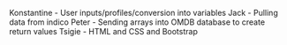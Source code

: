 Konstantine - User inputs/profiles/conversion into variables
Jack - Pulling data from indico
Peter - Sending arrays into OMDB database to create return values
Tsigie - HTML and CSS and Bootstrap
